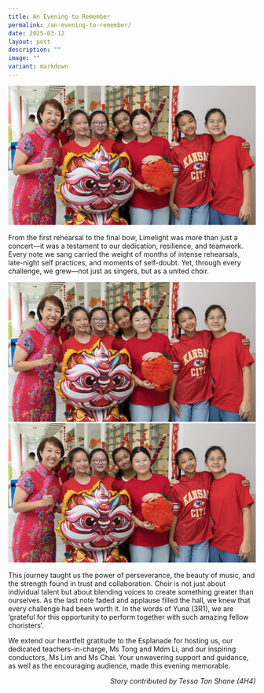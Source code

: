 ```yaml
---
title: An Evening to Remember
permalink: /an-evening-to-remember/
date: 2025-03-12
layout: post
description: ""
image: ""
variant: markdown
---
```

<img src="/images/Sparkling_Moment/2025/CNY_Hero.png">

<p>From the first rehearsal to the final bow, Limelight was more than just a concert—it was a testament to our dedication, resilience, and teamwork. Every note we sang carried the weight of months of intense rehearsals, late-night self practices, and moments of self-doubt. Yet, through every challenge, we grew—not just as singers, but as a united choir.</p>

<img src="/images/Sparkling_Moment/2025/CNY_Hero.png">
<img src="/images/Sparkling_Moment/2025/CNY_Hero.png">

<p>This journey taught us the power of perseverance, the beauty of music, and the strength found in trust and collaboration. Choir is not just about individual talent but about blending voices to create something greater than ourselves. As the last note faded and applause filled the hall, we knew that every challenge had been worth it.  In the words of Yuna (3R1), we are ‘grateful for this opportunity to perform together with such amazing fellow choristers’.</p>

<p>We extend our heartfelt gratitude to the Esplanade for hosting us, our dedicated teachers-in-charge, Ms Tong and Mdm Li, and our inspiring conductors, Ms Lim and Ms Chai. Your unwavering support and guidance, as well as the encouraging audience, made this evening memorable. </p>

<p align="right"><i>Story contributed by Tessa Tan Shane (4H4) </i> </p>